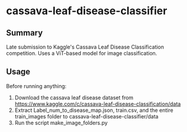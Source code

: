 # cassava-leaf-disease-classifier

## Summary
Late submission to Kaggle's Cassava Leaf Disease Classification competition. Uses a ViT-based model for image classification.

## Usage
Before running anything: 
1) Download the cassava leaf disease dataset from https://www.kaggle.com/c/cassava-leaf-disease-classification/data
2) Extract Label_num_to_disease_map.json, train.csv, and the entire train_images folder to cassava-leaf-disease-classifier/data
3) Run the script make_image_folders.py